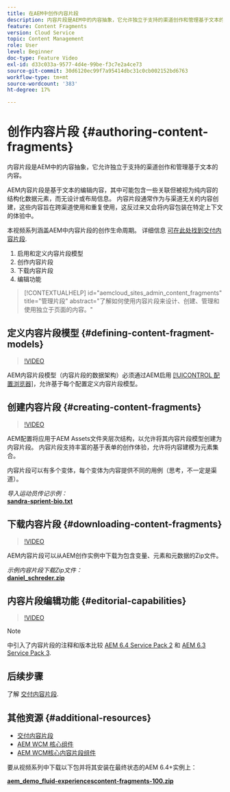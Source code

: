 ```yaml
---
title: 在AEM中创作内容片段
description: 内容片段是AEM中的内容抽象，它允许独立于支持的渠道创作和管理基于文本的内容。
feature: Content Fragments
version: Cloud Service
topic: Content Management
role: User
level: Beginner
doc-type: Feature Video
exl-id: d33c033a-9577-4d4e-99be-f3c7e2a4ce73
source-git-commit: 30d6120ec99f7a95414dbc31c0cb002152bd6763
workflow-type: tm+mt
source-wordcount: '383'
ht-degree: 17%

---
```


# 创作内容片段 {#authoring-content-fragments}

内容片段是AEM中的内容抽象，它允许独立于支持的渠道创作和管理基于文本的内容。

AEM内容片段是基于文本的编辑内容，其中可能包含一些关联但被视为纯内容的结构化数据元素，而无设计或布局信息。 内容片段通常作为与渠道无关的内容创建，这些内容旨在跨渠道使用和重复使用，这反过来又会将内容包装在特定上下文的体验中。

本视频系列涵盖AEM中内容片段的创作生命周期。 详细信息 [可在此处找到交付内容片段](content-fragments-delivery-feature-video-use.md).

1. 启用和定义内容片段模型
2. 创作内容片段
3. 下载内容片段
4. 编辑功能

>[!CONTEXTUALHELP]
>id="aemcloud_sites_admin_content_fragments"
>title="管理片段"
>abstract="了解如何使用内容片段来设计、创建、管理和使用独立于页面的内容。"

## 定义内容片段模型 {#defining-content-fragment-models}

>[!VIDEO](https://video.tv.adobe.com/v/22452?quality=12&learn=on)

AEM内容片段模型（内容片段的数据架构）必须通过AEM启用 [[!UICONTROL 配置浏览器]](https://experienceleague.adobe.com/docs/experience-manager-cloud-service/implementing/developing/configurations.html)，允许基于每个配置定义内容片段模型。

## 创建内容片段 {#creating-content-fragments}

>[!VIDEO](https://video.tv.adobe.com/v/22451?quality=12&learn=on)

AEM配置将应用于AEM Assets文件夹层次结构，以允许将其内容片段模型创建为内容片段。 内容片段支持丰富的基于表单的创作体验，允许将内容建模为元素集合。

内容片段可以有多个变体，每个变体为内容提供不同的用例（思考，不一定是渠道）。

*导入运动员传记示例：*\
**[sandra-sprient-bio.txt](assets/sandra-sprient-bio.txt)**

## 下载内容片段 {#downloading-content-fragments}

>[!VIDEO](https://video.tv.adobe.com/v/22450?quality=12&learn=on)

AEM内容片段可以从AEM创作实例中下载为包含变量、元素和元数据的Zip文件。

*示例内容片段下载Zip文件：*\
**[daniel_schreder.zip](assets/daniel_schreder.zip)**

## 内容片段编辑功能 {#editorial-capabilities}

>[!VIDEO](https://video.tv.adobe.com/v/25891?quality=12&learn=on)

>[!NOTE]
>
> 中引入了内容片段的注释和版本比较 [AEM 6.4 Service Pack 2](https://helpx.adobe.com/cn/experience-manager/aem-releases-updates.html) 和 [AEM 6.3 Service Pack 3](https://helpx.adobe.com/cn/experience-manager/6-3/release-notes/sp3-release-notes.html).

## 后续步骤

了解 [交付内容片段](content-fragments-delivery-feature-video-use.md).

## 其他资源 {#additional-resources}

* [交付内容片段](content-fragments-delivery-feature-video-use.md)
* [AEM WCM 核心组件](https://experienceleague.adobe.com/docs/experience-manager-core-components/using/introduction.html)
* [AEM WCM核心内容片段组件](https://experienceleague.adobe.com/docs/experience-manager-core-components/using/components/content-fragment-component.html?lang=zh-Hans)

要从视频系列中下载以下包并将其安装在最终状态的AEM 6.4+实例上：

**[aem_demo_fluid-experiencescontent-fragments-100.zip](assets/aem_demo_fluid-experiencescontent-fragments-100.zip)**
